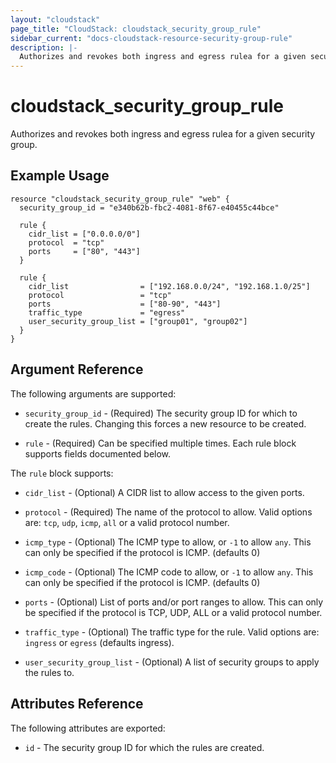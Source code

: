 ```yaml
---
layout: "cloudstack"
page_title: "CloudStack: cloudstack_security_group_rule"
sidebar_current: "docs-cloudstack-resource-security-group-rule"
description: |-
  Authorizes and revokes both ingress and egress rulea for a given security group.
---
```


# cloudstack\_security\_group\_rule

Authorizes and revokes both ingress and egress rulea for a given security group.

## Example Usage

```
resource "cloudstack_security_group_rule" "web" {
  security_group_id = "e340b62b-fbc2-4081-8f67-e40455c44bce"

  rule {
    cidr_list = ["0.0.0.0/0"]
    protocol  = "tcp"
    ports     = ["80", "443"]
  }

  rule {
    cidr_list                = ["192.168.0.0/24", "192.168.1.0/25"]
    protocol                 = "tcp"
    ports                    = ["80-90", "443"]
    traffic_type             = "egress"
    user_security_group_list = ["group01", "group02"]
  }
}
```

## Argument Reference

The following arguments are supported:

* `security_group_id` - (Required) The security group ID for which to create
    the rules. Changing this forces a new resource to be created.

* `rule` - (Required) Can be specified multiple times. Each rule block supports
    fields documented below.

The `rule` block supports:

* `cidr_list` - (Optional) A CIDR list to allow access to the given ports.

* `protocol` - (Required) The name of the protocol to allow. Valid options are:
    `tcp`, `udp`, `icmp`, `all` or a valid protocol number.

* `icmp_type` - (Optional) The ICMP type to allow, or `-1` to allow `any`. This
    can only be specified if the protocol is ICMP. (defaults 0)

* `icmp_code` - (Optional) The ICMP code to allow, or `-1` to allow `any`. This
    can only be specified if the protocol is ICMP. (defaults 0)

* `ports` - (Optional) List of ports and/or port ranges to allow. This can only
    be specified if the protocol is TCP, UDP, ALL or a valid protocol number.

* `traffic_type` - (Optional) The traffic type for the rule. Valid options are:
    `ingress` or `egress` (defaults ingress).

* `user_security_group_list` - (Optional) A list of security groups to apply
    the rules to.

## Attributes Reference

The following attributes are exported:

* `id` - The security group ID for which the rules are created.
